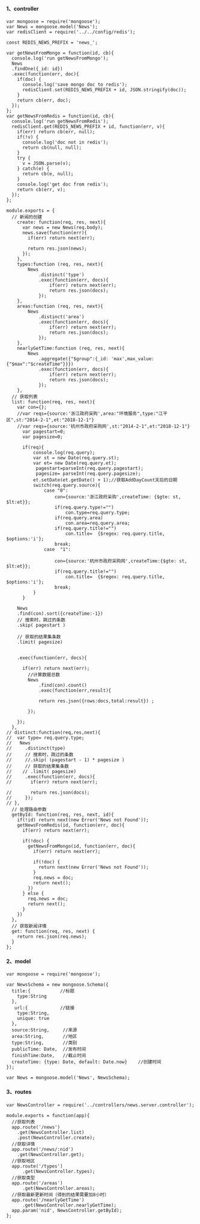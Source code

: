 #### 1、controller
    var mongoose = require('mongoose');
    var News = mongoose.model('News');
    var redisClient = require('../../config/redis');
    
    const REDIS_NEWS_PREFIX = 'news_';
    
    var getNewsFromMongo = function(id, cb){
      console.log('run getNewsFromMongo');
      News
      .findOne({_id: id})
      .exec(function(err, doc){
        if(doc) {
          console.log('save mongo doc to redis');
          redisClient.set(REDIS_NEWS_PREFIX + id, JSON.stringify(doc));
        }
        return cb(err, doc);
      });
    };
    var getNewsFromRedis = function(id, cb){
      console.log('run getNewsFromRedis');
      redisClient.get(REDIS_NEWS_PREFIX + id, function(err, v){
        if(err) return cb(err, null);
        if(!v) {
          console.log('doc not in redis');
          return cb(null, null);
        }
        try {
          v = JSON.parse(v);
        } catch(e) {
          return cb(e, null);
        }
        console.log('get doc from redis');
        return cb(err, v);
      });
    };
    
    module.exports = {
      // 新闻的创建
        create: function(req, res, next){
          var news = new News(req.body);
          news.save(function(err){
            if(err) return next(err);
    
            return res.json(news);
          });
        },
        types:function (req, res, next){
            News
                .distinct('type')
                .exec(function(err, docs){
                    if(err) return next(err);
                    return res.json(docs);
                });
        },
        areas:function (req, res, next){
            News
                .distinct('area')
                .exec(function(err, docs){
                    if(err) return next(err);
                    return res.json(docs);
                });
        },
        nearlyGetTime:function (req, res, next){
            News
                .aggregate({"$group":{_id: 'max',max_value:{"$max":"$createTime"}}})
                .exec(function(err, docs){
                    if(err) return next(err);
                    return res.json(docs);
                });
        },
      // 获取列表
      list: function(req, res, next){
        var con={};
        //var reqs={source:'浙江政府采购',area:"环境服务",type:"江干区",st:"2014-2-1",et:"2018-12-1"}
        //var reqs={source:'杭州市政府采购网',st:"2014-2-1",et:"2018-12-1"}
          var pagestart=0;
          var pagesize=0;
    
          if(req){
              console.log(req.query);
              var st = new Date(req.query.st);
              var et= new Date(req.query.et);
               pagestart=parseInt(req.query.pagestart);
               pagesize= parseInt(req.query.pagesize);
              et.setDate(et.getDate() + 1);//获取AddDayCount天后的日期
              switch(req.query.source){
                  case "0":
                      con={source:'浙江政府采购',createTime: {$gte: st, $lt:et}};
                      if(req.query.type!="")
                          con.type=req.query.type;
                      if(req.query.area)
                          con.area=req.query.area;
                      if(req.query.title!="")
                          con.title=  {$regex: req.query.title, $options:'i'};
                      break;
                  case  "1":
    
                      con={source:'杭州市政府采购网',createTime:{$gte: st, $lt:et}};
                      if(req.query.title!="")
                          con.title=  {$regex: req.query.title, $options:'i'};
                      break;
              }
          }
    
        News
        .find(con).sort({createTime:-1})
        // 搜索时，跳过的条数
        .skip( pagestart )
    
        // 获取的结果集条数
        .limit( pagesize)
    
    
        .exec(function(err, docs){
    
          if(err) return next(err);
            //计算数据总数
            News
                .find(con).count()
                .exec(function(err,result){
    
                return res.json({rows:docs,total:result}) ;
    
            });
    
        });
      },
    // distinct:function(req,res,next){
    //  var type= req.query.type;
    //   News
    //     .distinct(type)
    //     // 搜索时，跳过的条数
    //     //.skip( (pagestart - 1) * pagesize )
    //     // 获取的结果集条数
    //    // .limit( pagesize)
    //     .exec(function(err, docs){
    //       if(err) return next(err);
    
    //       return res.json(docs);
    //     });
    // },
      // 处理路由参数
      getById: function(req, res, next, id){
        if(!id) return next(new Error('News not Found'));
        getNewsFromRedis(id, function(err, doc){
          if(err) return next(err);
    
          if(!doc) {
            getNewsFromMongo(id, function(err, doc){
              if(err) return next(err);
    
              if(!doc) {
                return next(new Error('News not Found'));
              }
              req.news = doc;
              return next();
            })
          } else {
            req.news = doc;
            return next();
          }
        })
      },
      // 获取新闻详情
      get: function(req, res, next) {
        return res.json(req.news);
      }
    };
#### 2、model
    var mongoose = require('mongoose');
    
    var NewsSchema = new mongoose.Schema({
      title:{           //标题
        type:String
      }, 
       url:{            //链接
        type:String,
        unique: true
      }, 
      source:String,     //来源
      area:String,       //地区
      type:String,       //类别
      publicTime: Date,  //发布时间
      finishTime:Date,   //截止时间
      createTime: {type: Date, default: Date.now}    //创建时间
    });
    
    var News = mongoose.model('News', NewsSchema);
#### 3、routes
    var NewsController = require('../controllers/news.server.controller');
    
    module.exports = function(app){
      //获取列表
      app.route('/news')
        .get(NewsController.list)
        .post(NewsController.create);
      //获取详情
      app.route('/news/:nid')
        .get(NewsController.get);
      //获取地区
      app.route('/types')
          .get(NewsController.types);
      //获取类型
      app.route('/areas')
          .get(NewsController.areas);
      //获取最新更新时间（得到的结果需要加8小时）
      app.route('/nearlyGetTime')
          .get(NewsController.nearlyGetTime);
      app.param('nid', NewsController.getById);
    };